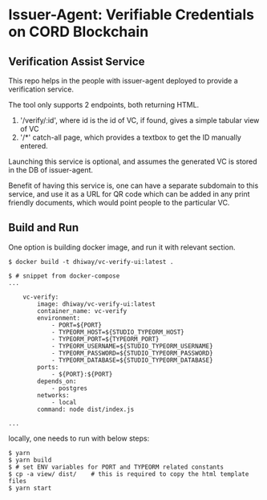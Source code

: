 # Issuer-Agent: Verifiable Credentials on CORD Blockchain

## Verification Assist Service

This repo helps in the people with issuer-agent deployed to provide a verification service.

The tool only supports 2 endpoints, both returning HTML.

1. '/verify/:id', where id is the id of VC, if found, gives a simple tabular view of VC
2. '/*' catch-all page, which provides a textbox to get the ID manually entered.


Launching this service is optional, and assumes the generated VC is stored in the DB of issuer-agent.

Benefit of having this service is, one can have a separate subdomain to this service, and use it as a URL for QR code which can be added in any print friendly documents, which would point people to the particular VC.


## Build and Run

One option is building docker image, and run it with relevant section.

```
$ docker build -t dhiway/vc-verify-ui:latest .

$ # snippet from docker-compose
...

    vc-verify:
        image: dhiway/vc-verify-ui:latest
        container_name: vc-verify
        environment:
            - PORT=${PORT}
            - TYPEORM_HOST=${STUDIO_TYPEORM_HOST}
            - TYPEORM_PORT=${TYPEORM_PORT}
            - TYPEORM_USERNAME=${STUDIO_TYPEORM_USERNAME}
            - TYPEORM_PASSWORD=${STUDIO_TYPEORM_PASSWORD}
            - TYPEORM_DATABASE=${STUDIO_TYPEORM_DATABASE}
        ports:
            - ${PORT}:${PORT}
        depends_on:
            - postgres
        networks:
            - local
        command: node dist/index.js

...
```


locally, one needs to run with below steps:

```
$ yarn
$ yarn build
$ # set ENV variables for PORT and TYPEORM related constants
$ cp -a view/ dist/    # this is required to copy the html template files
$ yarn start

```
